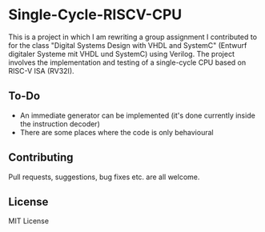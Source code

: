 # Single-Cycle-RISCV-CPU

This is a project in which I am rewriting a group assignment I contributed to for the class "Digital Systems Design with VHDL and SystemC" (Entwurf digitaler Systeme mit VHDL und SystemC) using Verilog. The project involves the implementation and testing of a single-cycle CPU based on RISC-V ISA (RV32I).

## To-Do

- An immediate generator can be implemented (it's done currently inside the instruction decoder)
- There are some places where the code is only behavioural

## Contributing

Pull requests, suggestions, bug fixes etc. are all welcome.

## License

MIT License